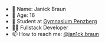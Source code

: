 - 👋 Name: Janick Braun
- 👶 Age: 16
- 📖 Student at [Gymnasium Penzberg](https://www.gymnasium-penzberg.de)
- 👨‍💻 Fullstack Developer
- 📫 How to reach me: [@jan1ck.braun](https://www.instagram.com/jan1ck.braun)
